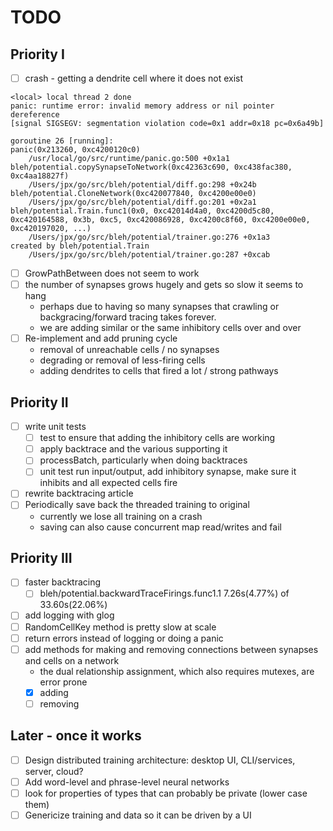 # TODO

## Priority I
- [ ] crash - getting a dendrite cell where it does not exist
```
<local> local thread 2 done
panic: runtime error: invalid memory address or nil pointer dereference
[signal SIGSEGV: segmentation violation code=0x1 addr=0x18 pc=0x6a49b]

goroutine 26 [running]:
panic(0x213260, 0xc4200120c0)
	/usr/local/go/src/runtime/panic.go:500 +0x1a1
bleh/potential.copySynapseToNetwork(0xc42363c690, 0xc438fac380, 0xc4aa18827f)
	/Users/jpx/go/src/bleh/potential/diff.go:298 +0x24b
bleh/potential.CloneNetwork(0xc420077840, 0xc4200e00e0)
	/Users/jpx/go/src/bleh/potential/diff.go:201 +0x2a1
bleh/potential.Train.func1(0x0, 0xc42014d4a0, 0xc4200d5c80, 0xc420164588, 0x3b, 0xc5, 0xc420086928, 0xc4200c8f60, 0xc4200e00e0, 0xc420197020, ...)
	/Users/jpx/go/src/bleh/potential/trainer.go:276 +0x1a3
created by bleh/potential.Train
	/Users/jpx/go/src/bleh/potential/trainer.go:287 +0xcab
```
- [ ] GrowPathBetween does not seem to work
- [ ] the number of synapses grows hugely and gets so slow it seems to hang
  - perhaps due to having so many synapses that crawling or backgracing/forward tracing takes forever.
  - we are adding similar or the same inhibitory cells over and over
- [ ] Re-implement and add pruning cycle
  - removal of unreachable cells / no synapses
  - degrading or removal of less-firing cells
  - adding dendrites to cells that fired a lot / strong pathways

## Priority II
- [ ] write unit tests
  - [ ] test to ensure that adding the inhibitory cells are working
  - [ ] apply backtrace and the various supporting it
  - [ ] processBatch, particularly when doing backtraces
  - [ ] unit test run input/output, add inhibitory synapse, make sure it inhibits and all expected cells fire
- [ ] rewrite backtracing article
- [ ] Periodically save back the threaded training to original
    - currently we lose all training on a crash
    - saving can also cause concurrent map read/writes and fail

## Priority III
- [ ] faster backtracing
  - [ ] bleh/potential.backwardTraceFirings.func1.1 7.26s(4.77%) of 33.60s(22.06%)
- [ ] add logging with glog
- [ ] RandomCellKey method is pretty slow at scale
- [ ] return errors instead of logging or doing a panic
- [ ] add methods for making and removing connections between synapses and cells on a network
    - the dual relationship assignment, which also requires mutexes, are error prone
    - [x] adding
    - [ ] removing

## Later - once it works
- [ ] Design distributed training architecture: desktop UI, CLI/services, server, cloud?
- [ ] Add word-level and phrase-level neural networks
- [ ] look for properties of types that can probably be private (lower case them)
- [ ] Genericize training and data so it can be driven by a UI
